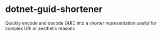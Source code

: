 # dotnet-guid-shortener
Quickly encode and decode GUID into a shorter representation useful for complex URI or aesthetic reasons
